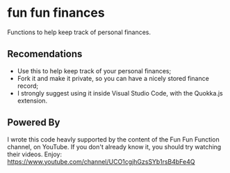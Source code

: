 # fun fun finances
Functions to help keep track of personal finances.

## Recomendations
* Use this to help keep track of your personal finances;
* Fork it and make it private, so you can have a nicely stored finance record;
* I strongly suggest using it inside Visual Studio Code, with the Quokka.js extension.

## Powered By
I wrote this code heavly supported by the content of the Fun Fun Function channel, on YouTube. If you don't already know it, you should try watching their videos. Enjoy: https://www.youtube.com/channel/UCO1cgjhGzsSYb1rsB4bFe4Q
